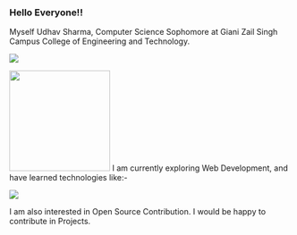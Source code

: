 ### Hello Everyone!!
Myself Udhav Sharma, Computer Science Sophomore at Giani Zail Singh Campus College of Engineering and Technology.

![](https://komarev.com/ghpvc/?username=UdhavSharma2004&label=PROFILE+VIEWS&color=blue&style=plastic)

<img height="180em" src="https://github-readme-stats.vercel.app/api?username=UdhavSharma2004&show_icons=true&hide_border=true&&count_private=true&include_all_commits=true" />
I am currently exploring Web Development, and have learned technologies like:-

![](https://github-readme-stats.vercel.app/api/top-langs/?username=UdhavSharma2004&layout=compact&show_icons=true)

I am also interested in Open Source Contribution. I would be happy to contribute in Projects.
